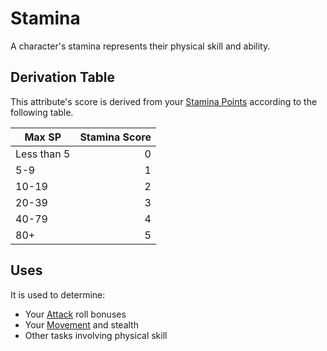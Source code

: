 # Stamina

A character's stamina represents their physical skill and ability.

## Derivation Table

This attribute's score is derived from your [Stamina Points](../Point%20Pools/Stamina%20Points.md) according to the following table.

| Max SP      | Stamina Score |
| ----------- | ------------: |
| Less than 5 |             0 |
| 5-9         |             1 |
| 10-19       |             2 |
| 20-39       |             3 |
| 40-79       |             4 |
| 80+         |             5 |

## Uses

It is used to determine:

- Your [Attack](../../Game%20Procedures/Combat/Attack.md) roll bonuses
- Your [Movement](../../Game%20Procedures/Combat/Movement.md) and stealth
- Other tasks involving physical skill
